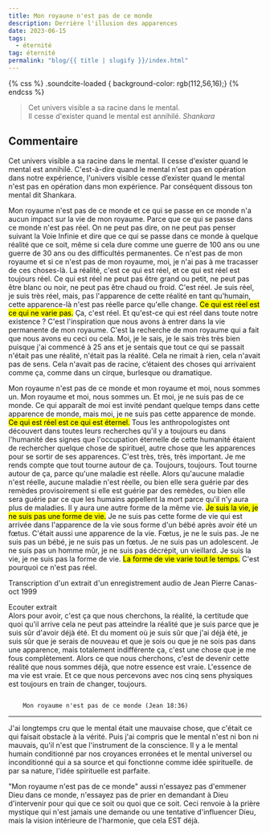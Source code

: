 ```yaml
---
title: Mon royaune n'est pas de ce monde
description: Derrière l'illusion des apparences
date: 2023-06-15
tags:
  - éternité
tag: éternité
permalink: "blog/{{ title | slugify }}/index.html"
---
```

{% css %} .soundcite-loaded { background-color: rgb(112,56,16);} {% endcss %} 

<blockquote class="hero">
 Cet univers visible a sa racine dans le mental.  <br>
 Il cesse d'exister quand le mental est annihilé.  
<cite class="poem">Shankara</cite>
</blockquote>

## Commentaire

Cet univers visible a sa racine dans le mental. Il cesse d'exister quand le mental est annihilé. C'est-à-dire quand le mental n'est pas en opération dans notre expérience, l'univers visible cesse d’exister quand le mental n'est pas en opération dans mon expérience. Par conséquent dissous ton mental dit Shankara.  
  
  Mon royaume n'est pas de ce monde et ce qui se passe en ce monde n'a aucun impact sur la vie de mon royaume. Parce que ce qui se passe dans ce monde n'est pas réel. On ne peut pas dire, on ne peut pas penser suivant la Voie Infinie et dire que ce qui se passe dans ce monde à quelque réalité que ce soit, même si cela dure comme une guerre de 100 ans ou une guerre de 30 ans ou des difficultés permanentes. Ce n'est pas de mon royaume et si ce n'est pas de mon royaume, moi, je n'ai pas à me tracasser de ces choses-là. La réalité, c'est ce qui est réel, et ce qui est réel est toujours réel. Ce qui est réel ne peut pas être grand ou petit, ne peut pas être blanc ou noir, ne peut pas être chaud ou froid. C'est réel. Je suis réel, je suis très réel, mais, pas l'apparence de cette réalité en tant qu'humain, cette apparence-là n'est pas réelle parce qu'elle change. <mark>Ce qui est réel est ce qui ne varie pas.</mark> Ça, c'est réel. Et qu'est-ce qui est réel dans toute notre existence ? C'est l'inspiration que nous avons à entrer dans la vie permanente de mon royaume. C'est la recherche de mon royaume qui a fait que nous avons eu ceci ou cela. Moi, je le sais, je le sais très très bien puisque j'ai commencé à 25 ans et je sentais que tout ce qui se passait n'était pas une réalité, n'était pas la réalité. Cela ne rimait à rien, cela n'avait pas de sens. Cela n'avait pas de racine, c’étaient des choses qui arrivaient comme ça, comme dans un cirque, burlesque ou dramatique. 
  
  Mon royaume n'est pas de ce monde et mon royaume et moi, nous sommes un. Mon royaume et moi, nous sommes un. Et moi, je ne suis pas de ce monde. Ce qui apparaît de moi est invité pendant quelque temps dans cette apparence de monde, mais moi, je ne suis pas cette apparence de monde. 
<mark>Ce qui est réel est ce qui est éternel.</mark>
Tous les anthropologistes ont découvert dans toutes leurs recherches qu'il y a toujours eu dans l'humanité des signes que l'occupation éternelle de cette humanité étaient de rechercher quelque chose de spirituel, autre chose que les apparences pour se sortir de ses apparences. C'est très, très, très important. Je me rends compte que tout tourne autour de ça. Toujours, toujours. Tout tourne autour de ça, parce qu'une maladie est réelle. Alors qu'aucune maladie n'est réelle, aucune maladie n'est réelle, ou bien elle sera guérie par des remèdes provisoirement si elle est guérie par des remèdes, ou bien elle sera guérie par ce que les humains appellent la mort parce qu'il n'y aura plus de maladies. Il y aura une autre forme de la même vie.  <mark>Je suis la vie, je ne suis pas une forme de vie.</mark>
 Je ne suis pas cette forme de vie qui est arrivée dans l'apparence de la vie sous forme d'un bébé après avoir été un fœtus. C'était aussi une apparence de la vie. Fœtus, je ne le suis pas. Je ne suis pas un bébé, je ne suis pas un fœtus. Je ne suis pas un adolescent. Je ne suis pas un homme mûr, je ne suis pas décrépit, un vieillard. Je suis la vie, je ne suis pas la forme de vie.  <mark>La forme de vie varie tout le temps.</mark>
 C'est pourquoi ce n'est pas réel.  <aside class="module audio-player">
<div class="group">
 <p class="dek"> Transcription d'un extrait d'un enregistrement audio de Jean Pierre Canas- oct 1999</p>
  <span class="soundcite " data-url="/media/jean-pierre-canas-1999-octobre_extrait.mp3"  data-plays="1" style="max-width: 40%;">Ecouter extrait</span>
 </div>
</aside> Alors pour avoir, c'est ça que nous cherchons, la réalité, la certitude que quoi qu'il arrive cela ne peut pas atteindre la réalité que je suis parce que je suis sûr d'avoir déjà été. Et du moment où je suis sûr que j'ai déjà été, je suis sûr que je serais de nouveau et que je sois ou que je ne sois pas dans une apparence, mais totalement indifférente ça, c'est  une chose que je me fous complètement.
 Alors ce que nous cherchons, c'est de devenir cette réalité que nous sommes déjà, que notre essence est vraie. L'essence de ma vie est vraie. Et ce que nous percevons avec nos cinq sens physiques est toujours en train de changer, toujours.  



 
 <br>
 <pre class="La Parole"><code>
	Mon royaume n'est pas de ce monde (Jean 18:36)			
</code></pre>

 <hr>
J'ai longtemps cru que le mental était une mauvaise chose, que c'était ce qui faisait obstacle à la vérité. Puis j'ai compris que le mental n'est ni bon ni mauvais, qu'il n'est que l'instrument de la conscience. Il y a le mental humain conditionné par nos croyances erronées et le mental universel ou inconditionné qui a sa source et qui fonctionne comme idée spirituelle. de par sa nature, l'idée spirituelle est parfaite.  
  
"Mon royaume n'est pas de ce monde" aussi n'essayez pas d'emmener Dieu dans ce monde, n'essayez pas de prier en demandant à Dieu d'intervenir pour qui que ce soit ou quoi que ce soit. Ceci renvoie à la prière mystique qui n'est jamais une demande ou une tentative d'influencer Dieu, mais la vision intérieure de l'harmonie, que cela EST déjà.